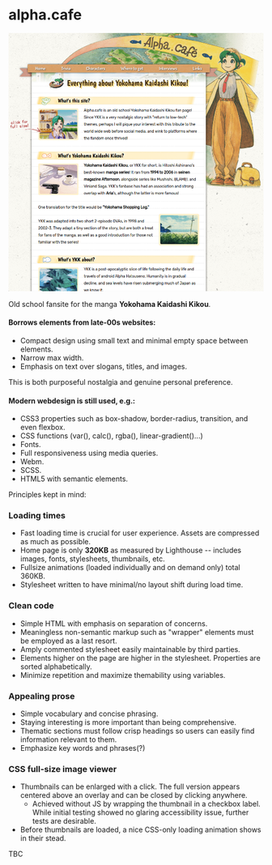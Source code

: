 # alpha.cafe

![Latest screenshot.](./img/screenshot.png)

Old school fansite for the manga **Yokohama Kaidashi Kikou**. 

#### Borrows elements from late-00s websites:

- Compact design using small text and minimal empty space between elements.
- Narrow max width.
- Emphasis on text over slogans, titles, and images.

This is both purposeful nostalgia and genuine personal preference. 

#### Modern webdesign is still used, e.g.:

- CSS3 properties such as box-shadow, border-radius, transition, and even flexbox.
- CSS functions (var(), calc(), rgba(), linear-gradient()...)
- Fonts.
- Full responsiveness using media queries.
- Webm.
- SCSS.
- HTML5 with semantic elements.

Principles kept in mind:

### Loading times
- Fast loading time is crucial for user experience. Assets are compressed as much as possible.
- Home page is only **320KB** as measured by Lighthouse -- includes images, fonts, stylesheets, thumbnails, etc. 
- Fullsize animations (loaded individually and on demand only) total 360KB. 
- Stylesheet written to have minimal/no layout shift during load time.

### Clean code
- Simple HTML with emphasis on separation of concerns.
- Meaningless non-semantic markup such as "wrapper" elements must be employed as a last resort.
- Amply commented stylesheet easily maintainable by third parties.
- Elements higher on the page are higher in the stylesheet. Properties are sorted alphabetically. 
- Minimize repetition and maximize themability using variables.

### Appealing prose
- Simple vocabulary and concise phrasing.
- Staying interesting is more important than being comprehensive. 
- Thematic sections must follow crisp headings so users can easily find information relevant to them. 
- Emphasize key words and phrases(?)

### CSS full-size image viewer
- Thumbnails can be enlarged with a click. The full version appears centered above an overlay and can be closed by clicking anywhere.
  - Achieved without JS by wrapping the thumbnail in a checkbox label. While initial testing showed no glaring accessibility issue, further tests are desirable.
- Before thumbnails are loaded, a nice CSS-only loading animation shows in their stead.

TBC
